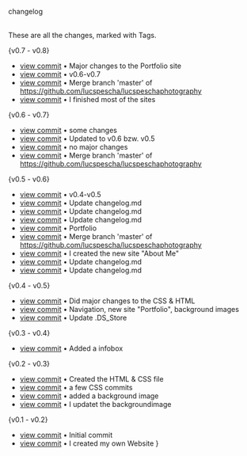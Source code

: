 
changelog

\
These are all the changes, marked with Tags.

\{v0.7 - v0.8\}

- [view commit](http://github.com/<lucspescha>/<lucspeschaphotography>/commit/ead831b19806ae614afc073f0e7286b6f6645a2a) &bull; Major changes to the Portfolio site 
- [view commit](http://github.com/<lucspescha>/<lucspeschaphotography>/commit/8a554dc955a8066e79e0556b29dd49a585a428f8) &bull; v0.6-v0.7 
- [view commit](http://github.com/<lucspescha>/<lucspeschaphotography>/commit/c146259eb1124856423d64c387d9a7df5997c03d) &bull; Merge branch 'master' of https://github.com/lucspescha/lucspeschaphotography 
- [view commit](http://github.com/<lucspescha>/<lucspeschaphotography>/commit/cdd3cc8cad4751643097d353764a4a3cda63d6f7) &bull; I finished most of the sites 



\{v0.6 - v0.7\}

- [view commit](http://github.com/<lucspescha>/<lucspeschaphotography>/commit/b6b8156825547ce1635c59b85c072f441bd9e9f5) &bull; some changes 
- [view commit](http://github.com/<lucspescha>/<lucspeschaphotography>/commit/6a1ae4053fe025bfcf17249f1315ac47b4a7cff0) &bull; Updated to v0.6 bzw. v0.5 
- [view commit](http://github.com/<lucspescha>/<lucspeschaphotography>/commit/8b63381ed1066d8c985a55b6fc7bf0c8a10b5ec8) &bull; no major changes 
- [view commit](http://github.com/<lucspescha>/<lucspeschaphotography>/commit/5919b8d800e6b0700b0fe3f00a7b491f564b5444) &bull; Merge branch 'master' of https://github.com/lucspescha/lucspeschaphotography




\{v0.5 - v0.6\}

- [view commit](http://github.com/<lucspescha>/<lucspeschaphotography>/commit/e02a70e0115bf2726a2a0cc56345922b47a5b3c4) &bull; v0.4-v0.5 
- [view commit](http://github.com/<lucspescha>/<lucspeschaphotography>/commit/48046b65f10ef4f8942b582171c6f2842e05c693) &bull; Update changelog.md 
- [view commit](http://github.com/<lucspescha>/<lucspeschaphotography>/commit/504e693336d7a09967674548978590a5947ece1a) &bull; Update changelog.md 
- [view commit](http://github.com/<lucspescha>/<lucspeschaphotography>/commit/d0792b271dc5467502e1b07b056d56f73737aca9) &bull; Update changelog.md 
- [view commit](http://github.com/<lucspescha>/<lucspeschaphotography>/commit/d96b2b5d8edc7337981beee307f83d781b1c53f1) &bull; Portfolio 
- [view commit](http://github.com/<lucspescha>/<lucspeschaphotography>/commit/2d3298e24623580ad8ad6f17db720ba7d2e76a5f) &bull; Merge branch 'master' of https://github.com/lucspescha/lucspeschaphotography 
- [view commit](http://github.com/<lucspescha>/<lucspeschaphotography>/commit/d68d8e2b704c168b4aa9020008d2ede1b0b21888) &bull; I created the new site "About Me" 
- [view commit](http://github.com/<lucspescha>/<lucspeschaphotography>/commit/b32f770c8509ddeebab002b84e8b5a3aaee4914b) &bull; Update changelog.md 
- [view commit](http://github.com/<lucspescha>/<lucspeschaphotography>/commit/cca7909537fa3a754bc968b94cfea352a99bd5d7) &bull; Update changelog.md 


\{v0.4 - v0.5\}

- [view commit](http://github.com/<lucspescha>/<lucspeschaphotography>/commit/3c123402acb53eb1e8ab2934043051bfce512806) &bull; Did major changes to the CSS & HTML 
- [view commit](http://github.com/<lucspescha>/<lucspeschaphotography>/commit/5a7ad88c9bac32969e2024bdf74ec12801b68c38) &bull; Navigation, new site "Portfolio", background images 
- [view commit](http://github.com/<lucspescha>/<lucspeschaphotography>/commit/9560ea1be39060464816d68f7cd38c07c53ea36e) &bull; Update .DS_Store 




\{v0.3 - v0.4\}

- [view commit](http://github.com/<lucspescha>/<lucspeschaphotography>/commit/7f7b784fb52b10c5ed86799afe50578dd1202da6) &bull; Added a infobox 




\{v0.2 - v0.3\}

- [view commit](http://github.com/<lucspescha>/<lucspeschaphotography>/commit/5261c10e496256e2c46395349c63a3db7f656cea) &bull; Created the HTML & CSS file 
- [view commit](http://github.com/<lucspescha>/<lucspeschaphotography>/commit/aa2404f0db009c92692bcaefdd2c099f6f801951) &bull; a few CSS commits 
- [view commit](http://github.com/<lucspescha>/<lucspeschaphotography>/commit/b3b62025a243eb3b808ce482fedef8992b716e2f) &bull; added a background image 
- [view commit](http://github.com/<lucspescha>/<lucspeschaphotography>/commit/7a0f02b3c9e8eeaf4fecf5b9df549a9e13ee5142) &bull; I updatet the backgroundimage 




\{v0.1 - v0.2\}

- [view commit](http://github.com/<lucspescha>/<lucspeschaphotography>/commit/52459a282723a88743e02975643634741a18577d) &bull; Initial commit 
- [view commit](http://github.com/<lucspescha>/<lucspeschaphotography>/commit/bb2691eea544a8cd850517bde30a6104925cdfb6) &bull; I created my own Website }



